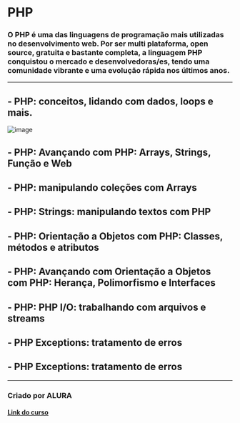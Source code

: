 # PHP


### O PHP é uma das linguagens de programação mais utilizadas no desenvolvimento web. Por ser multi plataforma, open source, gratuita e bastante completa, a linguagem PHP conquistou o mercado e desenvolvedoras/es, tendo uma comunidade vibrante e uma evolução rápida nos últimos anos.
******************
## - PHP: conceitos, lidando com dados, loops e mais.

![image](https://user-images.githubusercontent.com/92825608/217337979-e1eceee3-511e-4c72-9c13-acae1c8deeb2.png)


## - PHP: Avançando com PHP: Arrays, Strings, Função e Web

## - PHP: manipulando coleções com Arrays

## - PHP: Strings: manipulando textos com PHP

## - PHP: Orientação a Objetos com PHP: Classes, métodos e atributos

## - PHP: Avançando com Orientação a Objetos com PHP: Herança, Polimorfismo e Interfaces

## - PHP: PHP I/O: trabalhando com arquivos e streams

## - PHP Exceptions: tratamento de erros

## - PHP Exceptions: tratamento de erros


********************
### Criado por ALURA

#### [Link do curso](https://cursos.alura.com.br/formacao-linguagem-php)
